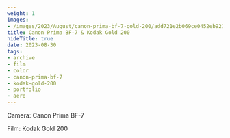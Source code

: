 ```yaml
---
weight: 1
images:
- /images/2023/August/canon-prima-bf-7-gold-200/add721e2b069ce0452eb921429475f0688f8.jpg
title: Canon Prima BF-7 & Kodak Gold 200
hideTitle: true
date: 2023-08-30
tags:
- archive
- film
- color
- canon-prima-bf-7
- kodak-gold-200
- portfolio
- aero
---
```


Camera: Canon Prima BF-7

Film: Kodak Gold 200

